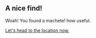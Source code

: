## A nice find!

Woah! You found a machete! how useful.


[Let's head to the location now.](/ground-zero/conspiracy-man/machete/gotolocation.md)
